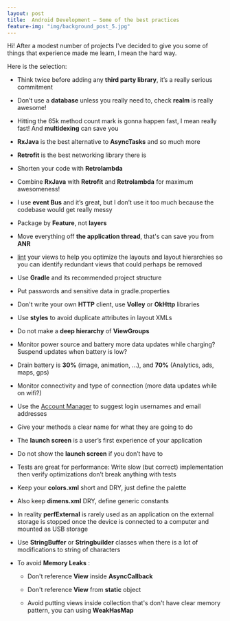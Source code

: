 ```yaml
---
layout: post
title:  Android Development — Some of the best practices
feature-img: "img/background_post_5.jpg"
---
```


Hi! After a modest number of projects I've decided to give you some of things that experience made me learn, I mean the hard way.

Here is the selection:

- Think twice before adding any **third party library**, it’s a really serious commitment

- Don’t use a **database** unless you really need to, check **realm** is really awesome!

- Hitting the 65k method count mark is gonna happen fast, I mean really fast! And **multidexing** can save you

- **RxJava** is the best alternative to **AsyncTasks** and so much more

- **Retrofit** is the best networking library there is

- Shorten your code with **Retrolambda**

- Combine **RxJava** with **Retrofit** and **Retrolambda** for maximum awesomeness!

- I use **event Bus** and it’s great, but I don’t use it too much because the codebase would get really messy

- Package by **Feature**, not **layers**

- Move everything off **the application thread**, that's can save you from **ANR**

- [lint](http://developer.android.com/tools/debugging/improving-w-lint.html) your views to help you optimize the layouts and layout hierarchies so you can identify redundant views that could perhaps be removed

- Use **Gradle** and its recommended project structure

- Put passwords and sensitive data in gradle.properties

- Don't write your own **HTTP** client, use **Volley** or **OkHttp** libraries

- Use **styles** to avoid duplicate attributes in layout XMLs

- Do not make a **deep hierarchy** of **ViewGroups**

- Monitor power source and battery more data updates while charging? Suspend updates when battery is low?

- Drain battery is **30%** (image, animation, ...), and **70%** (Analytics, ads, maps, gps)

- Monitor connectivity and type of connection (more data updates while on wifi?)

- Use the [Account Manager](http://developer.android.com/reference/android/accounts/AccountManager.html) to suggest login usernames and email addresses

- Give your methods a clear name for what they are going to do

- The **launch screen** is a user’s first experience of your application

- Do not show the **launch screen** if you don’t have to

- Tests are great for performance: Write slow (but correct) implementation then verify optimizations don’t break anything with tests

- Keep your **colors.xml** short and DRY, just define the palette

- Also keep **dimens.xml** DRY, define generic constants

- In reality **perfExternal** is rarely used as an application on the external storage is stopped once the device is connected to a computer and mounted as USB storage

- Use **StringBuffer** or **Stringbuilder** classes when there is a lot of modifications to string of characters

- To avoid **Memory Leaks** :

  - Don't reference **View** inside **AsyncCallback**

  - Don't reference **View** from **static** object

  - Avoid putting views inside collection that's don't have clear memory pattern, you can using **WeakHasMap**




